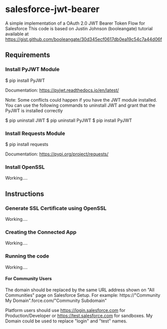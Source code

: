# salesforce-jwt-bearer
A simple implementation of a OAuth 2.0 JWT Bearer Token Flow for Salesforce
This code is based on Justin Johnson (booleangate) tutorial available at https://gist.github.com/booleangate/30d345ecf0617db0ea19c54c7a44d06f

## Requirements

### Install PyJWT Module
$ pip install PyJWT

Documentation: https://pyjwt.readthedocs.io/en/latest/

Note: Some conflicts could happen if you have the JWT module installed. You can use the following commands to uninstall JWT and grant that the PyJWT is installed correctly

$ pip uninstall JWT
$ pip uninstall PyJWT
$ pip install PyJWT

### Install Requests Module
$ pip install requests

Documentation: https://pypi.org/project/requests/

### Install OpenSSL
Working....

## Instructions

### Generate SSL Certificate using OpenSSL
Working....

### Creating the Connected App
Working....

### Running the code
Working....

#### For Community Users
The domain should be replaced by the same URL address shown on "All Communities" page on Salesforce Setup.
For example: https://"Community My Domain".force.com/"Community Subdomain"

Platform users should use https://login.salesforce.com for Production/Developer or https://test.salesforce.com for sandboxes. My Domain could be used to replace "login" and "test" names. 